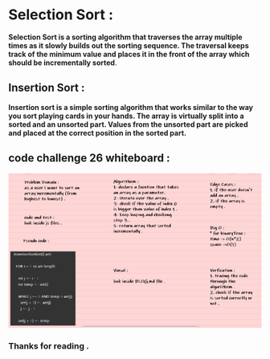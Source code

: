 # Selection Sort : 


**Selection Sort is a sorting algorithm that traverses the array multiple times as it slowly builds out the sorting sequence. The traversal keeps track of the minimum value and places it in the front of the array which should be incrementally sorted**.


## Insertion Sort : 

**Insertion sort is a simple sorting algorithm that works similar to the way you sort playing cards in your hands. The array is virtually split into a sorted and an unsorted part. Values from the unsorted part are picked and placed at the correct position in the sorted part.** 




## code challenge 26 whiteboard : 

![image](./assets/cc26.PNG)



### Thanks for reading . 

